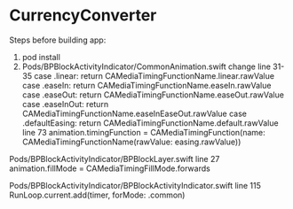 # CurrencyConverter

 Steps before building app:
 1. pod install
 2. Pods/BPBlockActivityIndicator/CommonAnimation.swift
   change line 31-35
   case .linear: return CAMediaTimingFunctionName.linear.rawValue
   case .easeIn: return CAMediaTimingFunctionName.easeIn.rawValue
   case .easeOut: return CAMediaTimingFunctionName.easeOut.rawValue
   case .easeInOut: return CAMediaTimingFunctionName.easeInEaseOut.rawValue
   case .defaultEasing: return CAMediaTimingFunctionName.default.rawValue
   line 73
   animation.timingFunction = CAMediaTimingFunction(name: CAMediaTimingFunctionName(rawValue: easing.rawValue))

   Pods/BPBlockActivityIndicator/BPBlockLayer.swift
   line 27
   animation.fillMode = CAMediaTimingFillMode.forwards

   Pods/BPBlockActivityIndicator/BPBlockActivityIndicator.swift
   line 115
   RunLoop.current.add(timer, forMode: .common)
 
